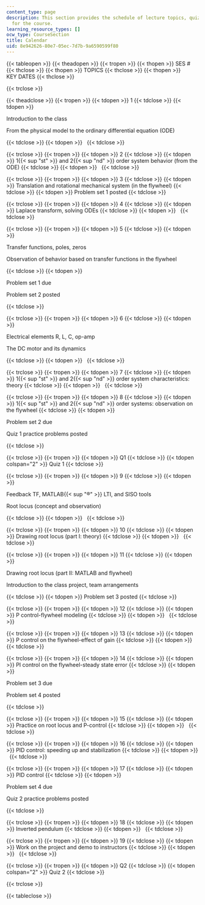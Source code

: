 ```yaml
---
content_type: page
description: This section provides the schedule of lecture topics, quizzes, and assignments
  for the course.
learning_resource_types: []
ocw_type: CourseSection
title: Calendar
uid: 8e942626-80e7-05ec-7d7b-9a6590599f80
---
```


{{< tableopen >}}
{{< theadopen >}}
{{< tropen >}}
{{< thopen >}}
SES #
{{< thclose >}}
{{< thopen >}}
TOPICS
{{< thclose >}}
{{< thopen >}}
KEY DATES
{{< thclose >}}

{{< trclose >}}

{{< theadclose >}}
{{< tropen >}}
{{< tdopen >}}
1
{{< tdclose >}}
{{< tdopen >}}


Introduction to the class

From the physical model to the ordinary differential equation (ODE)


{{< tdclose >}}
{{< tdopen >}}
 
{{< tdclose >}}

{{< trclose >}}
{{< tropen >}}
{{< tdopen >}}
2
{{< tdclose >}}
{{< tdopen >}}
1{{< sup "st" >}} and 2{{< sup "nd" >}} order system behavior (from the ODE)
{{< tdclose >}}
{{< tdopen >}}
 
{{< tdclose >}}

{{< trclose >}}
{{< tropen >}}
{{< tdopen >}}
3
{{< tdclose >}}
{{< tdopen >}}
Translation and rotational mechanical system (in the flywheel)
{{< tdclose >}}
{{< tdopen >}}
Problem set 1 posted
{{< tdclose >}}

{{< trclose >}}
{{< tropen >}}
{{< tdopen >}}
4
{{< tdclose >}}
{{< tdopen >}}
Laplace transform, solving ODEs
{{< tdclose >}}
{{< tdopen >}}
 
{{< tdclose >}}

{{< trclose >}}
{{< tropen >}}
{{< tdopen >}}
5
{{< tdclose >}}
{{< tdopen >}}


Transfer functions, poles, zeros

Observation of behavior based on transfer functions in the flywheel


{{< tdclose >}}
{{< tdopen >}}


Problem set 1 due

Problem set 2 posted


{{< tdclose >}}

{{< trclose >}}
{{< tropen >}}
{{< tdopen >}}
6
{{< tdclose >}}
{{< tdopen >}}


Electrical elements R, L, C, op-amp

The DC motor and its dynamics


{{< tdclose >}}
{{< tdopen >}}
 
{{< tdclose >}}

{{< trclose >}}
{{< tropen >}}
{{< tdopen >}}
7
{{< tdclose >}}
{{< tdopen >}}
1{{< sup "st" >}} and 2{{< sup "nd" >}} order system characteristics: theory
{{< tdclose >}}
{{< tdopen >}}
 
{{< tdclose >}}

{{< trclose >}}
{{< tropen >}}
{{< tdopen >}}
8
{{< tdclose >}}
{{< tdopen >}}
1{{< sup "st" >}} and 2{{< sup "nd" >}} order systems: observation on the flywheel
{{< tdclose >}}
{{< tdopen >}}


Problem set 2 due

Quiz 1 practice problems posted


{{< tdclose >}}

{{< trclose >}}
{{< tropen >}}
{{< tdopen >}}
Q1
{{< tdclose >}}
{{< tdopen colspan="2" >}}
Quiz 1
{{< tdclose >}}

{{< trclose >}}
{{< tropen >}}
{{< tdopen >}}
9
{{< tdclose >}}
{{< tdopen >}}


Feedback TF, MATLAB{{< sup "®" >}} LTI, and SISO tools

Root locus (concept and observation)


{{< tdclose >}}
{{< tdopen >}}
 
{{< tdclose >}}

{{< trclose >}}
{{< tropen >}}
{{< tdopen >}}
10
{{< tdclose >}}
{{< tdopen >}}
Drawing root locus (part I: theory)
{{< tdclose >}}
{{< tdopen >}}
 
{{< tdclose >}}

{{< trclose >}}
{{< tropen >}}
{{< tdopen >}}
11
{{< tdclose >}}
{{< tdopen >}}


Drawing root locus (part II: MATLAB and flywheel)

Introduction to the class project, team arrangements


{{< tdclose >}}
{{< tdopen >}}
Problem set 3 posted
{{< tdclose >}}

{{< trclose >}}
{{< tropen >}}
{{< tdopen >}}
12
{{< tdclose >}}
{{< tdopen >}}
P control-flywheel modeling
{{< tdclose >}}
{{< tdopen >}}
 
{{< tdclose >}}

{{< trclose >}}
{{< tropen >}}
{{< tdopen >}}
13
{{< tdclose >}}
{{< tdopen >}}
P control on the flywheel-effect of gain
{{< tdclose >}}
{{< tdopen >}}
 
{{< tdclose >}}

{{< trclose >}}
{{< tropen >}}
{{< tdopen >}}
14
{{< tdclose >}}
{{< tdopen >}}
PI control on the flywheel-steady state error
{{< tdclose >}}
{{< tdopen >}}


Problem set 3 due

Problem set 4 posted


{{< tdclose >}}

{{< trclose >}}
{{< tropen >}}
{{< tdopen >}}
15
{{< tdclose >}}
{{< tdopen >}}
Practice on root locus and P-control
{{< tdclose >}}
{{< tdopen >}}
 
{{< tdclose >}}

{{< trclose >}}
{{< tropen >}}
{{< tdopen >}}
16
{{< tdclose >}}
{{< tdopen >}}
PID control: speeding up and stabilization
{{< tdclose >}}
{{< tdopen >}}
 
{{< tdclose >}}

{{< trclose >}}
{{< tropen >}}
{{< tdopen >}}
17
{{< tdclose >}}
{{< tdopen >}}
PID control
{{< tdclose >}}
{{< tdopen >}}


Problem set 4 due

Quiz 2 practice problems posted


{{< tdclose >}}

{{< trclose >}}
{{< tropen >}}
{{< tdopen >}}
18
{{< tdclose >}}
{{< tdopen >}}
Inverted pendulum
{{< tdclose >}}
{{< tdopen >}}
 
{{< tdclose >}}

{{< trclose >}}
{{< tropen >}}
{{< tdopen >}}
19
{{< tdclose >}}
{{< tdopen >}}
Work on the project and demo to instructors
{{< tdclose >}}
{{< tdopen >}}
 
{{< tdclose >}}

{{< trclose >}}
{{< tropen >}}
{{< tdopen >}}
Q2
{{< tdclose >}}
{{< tdopen colspan="2" >}}
Quiz 2
{{< tdclose >}}

{{< trclose >}}

{{< tableclose >}}